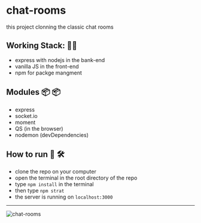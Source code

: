 # chat-rooms

this project clonning the classic chat rooms

## Working Stack: :technologist:

- express with nodejs in the bank-end
- vanilla JS in the front-end
- npm for packge mangment

## Modules :package: :package:

- express
- socket.io
- moment
- QS (in the browser)
- nodemon (devDependencies)

## How to run :thinking: :hammer_and_wrench:

- clone the repo on your computer
- open the terminal in the root directory of the repo
- type `npm install` in the terminal
- then type `npm strat`
- the server is running on `localhost:3000`

---

![chat-rooms](https://media.giphy.com/media/l3E6BG56dhjuawAX6/giphy.gif)
